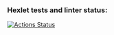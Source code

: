 ### Hexlet tests and linter status:
[![Actions Status](https://github.com/Ilya-Solo/frontend-project-44/workflows/hexlet-check/badge.svg)](https://github.com/Ilya-Solo/frontend-project-44/actions)